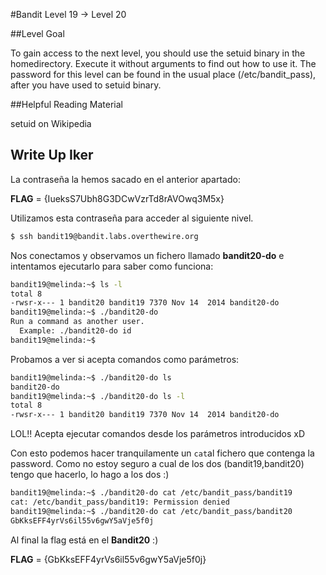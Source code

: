 #Bandit Level 19 → Level 20

##Level Goal

To gain access to the next level, you should use the setuid binary in the homedirectory. Execute it without arguments to find out how to use it. The password for this level can be found in the usual place (/etc/bandit_pass), after you have used to setuid binary.

##Helpful Reading Material

setuid on Wikipedia

## Write Up Iker

La contraseña la hemos sacado en el anterior apartado:

**FLAG** = {IueksS7Ubh8G3DCwVzrTd8rAVOwq3M5x}

Utilizamos esta contraseña para acceder al siguiente nivel.

```bash 
$ ssh bandit19@bandit.labs.overthewire.org
```

Nos conectamos y observamos un fichero llamado **bandit20-do** e intentamos ejecutarlo para saber como funciona:

```bash
bandit19@melinda:~$ ls -l
total 8
-rwsr-x--- 1 bandit20 bandit19 7370 Nov 14  2014 bandit20-do
bandit19@melinda:~$ ./bandit20-do 
Run a command as another user.
  Example: ./bandit20-do id
bandit19@melinda:~$ 
```
Probamos a ver si acepta comandos como parámetros:

```bash
bandit19@melinda:~$ ./bandit20-do ls                           
bandit20-do
bandit19@melinda:~$ ./bandit20-do ls -l                        
total 8
-rwsr-x--- 1 bandit20 bandit19 7370 Nov 14  2014 bandit20-do
```

LOL!! Acepta ejecutar comandos desde los parámetros introducidos xD

Con esto podemos hacer tranquilamente un ```cat```al fichero que contenga la password. Como no estoy seguro a cual de los dos (bandit19,bandit20) tengo que hacerlo, lo hago a los dos :)

```bash
bandit19@melinda:~$ ./bandit20-do cat /etc/bandit_pass/bandit19
cat: /etc/bandit_pass/bandit19: Permission denied
bandit19@melinda:~$ ./bandit20-do cat /etc/bandit_pass/bandit20
GbKksEFF4yrVs6il55v6gwY5aVje5f0j
```

Al final la flag está en el **Bandit20** :)

**FLAG** = {GbKksEFF4yrVs6il55v6gwY5aVje5f0j}

